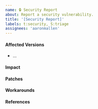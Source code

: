 ```yaml
---
name: 🔒 Security Report
about: Report a security vulnerability.
title: '[Security Report]'
labels: t:security, S:triage
assignees: 'aaronmallen'
---
```


<!--- ⚠️ If you do not respect this template your issue will be closed. -->
<!-- ⚠️ Make sure to browse the opened and closed issues before submitting your issue. -->

#### Affected Versions

<!-- e.g. < 1.2.3 -->

- ...

#### Impact

<!-- What kind of vulnerability is it? Who is impacted? -->

#### Patches

<!-- Has the problem been patched? What versions should users upgrade to? -->

#### Workarounds

<!-- Is there a way for users to fix or remediate the vulnerability without upgrading? -->

#### References

<!-- Are there any links users can visit to find out more? -->
